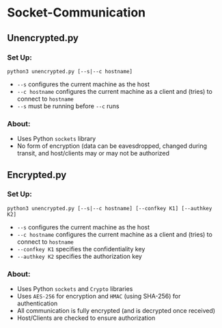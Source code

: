 # Socket-Communication

## Unencrypted.py
### Set Up:
`python3 unencrypted.py [--s|--c hostname]`
- `--s` configures the current machine as the host
- `--c hostname` configures the current machine as a client and (tries) to connect to `hostname`
- `--s` must be running before `--c` runs
### About:
- Uses Python `sockets` library
- No form of encryption (data can be eavesdropped, changed during transit, and host/clients may or may not be authorized


## Encrypted.py
### Set Up:
`python3 unencrypted.py [--s|--c hostname] [--confkey K1] [--authkey K2]`
- `--s` configures the current machine as the host
- `--c hostname` configures the current machine as a client and (tries) to connect to `hostname`
- `--confkey K1` specifies the confidentiality key
- `--authkey K2` specifies the authorization key
### About:
- Uses Python `sockets` and `Crypto` libraries
- Uses `AES-256` for encryption and `HMAC` (using SHA-256) for authentication
- All communication is fully encrypted (and is decrypted once received)
- Host/Clients are checked to ensure authorization
